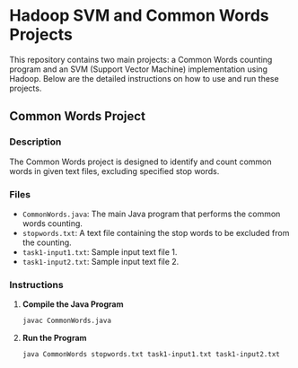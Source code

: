# Hadoop SVM and Common Words Projects

This repository contains two main projects: a Common Words counting program and an SVM (Support Vector Machine) implementation using Hadoop. Below are the detailed instructions on how to use and run these projects.

## Common Words Project

### Description
The Common Words project is designed to identify and count common words in given text files, excluding specified stop words.

### Files
- `CommonWords.java`: The main Java program that performs the common words counting.
- `stopwords.txt`: A text file containing the stop words to be excluded from the counting.
- `task1-input1.txt`: Sample input text file 1.
- `task1-input2.txt`: Sample input text file 2.

### Instructions

1. **Compile the Java Program**

   ```sh
   javac CommonWords.java

2. **Run the Program**

   ```sh
   java CommonWords stopwords.txt task1-input1.txt task1-input2.txt
   
